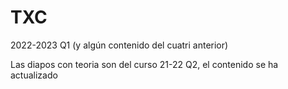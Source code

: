 # TXC
2022-2023 Q1 (y algún contenido del cuatri anterior)

Las diapos con teoria son del curso 21-22 Q2, el contenido se ha actualizado
